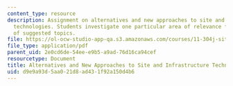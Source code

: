 ```yaml
---
content_type: resource
description: Assignment on alternatives and new approaches to site and infrastructure
  technologies. Students investigate one particular area of relevance from a list
  of suggested topics.
file: https://ol-ocw-studio-app-qa.s3.amazonaws.com/courses/11-304j-site-and-infrastructure-systems-planning-spring-2009/d9e9a93d5aa021d8ad431f92a150d4b6_MIT11_304js09_assn03a.pdf
file_type: application/pdf
parent_uid: 2e0cd6de-54ee-e9b5-a9ad-76d16ca94cef
resourcetype: Document
title: Alternatives and New Approaches to Site and Infrastructure Technologies
uid: d9e9a93d-5aa0-21d8-ad43-1f92a150d4b6
---
```

